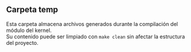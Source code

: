 ## Carpeta temp

Esta carpeta almacena archivos generados durante la compilación del módulo del kernel.  
Su contenido puede ser limpiado con `make clean` sin afectar la estructura del proyecto.

